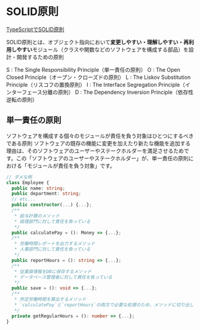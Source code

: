 # SOLID原則

[TypeScriptでSOLID原則](https://www.membersedge.co.jp/blog/typescript-solid-single-responsibility-principle/#:~:text=SOLID%E5%8E%9F%E5%89%87%E3%81%A8%E3%81%AF%E3%80%81%E3%82%AA%E3%83%96%E3%82%B8%E3%82%A7%E3%82%AF%E3%83%88,%E3%81%AE%E5%8E%9F%E5%89%87%E3%81%AE%E3%81%93%E3%81%A8%E3%81%A7%E3%81%99%E3%80%82)

SOLID原則とは、オブジェクト指向において**変更しやすい・理解しやすい・再利用しやすい**モジュール（クラスや関数などのソフトウェアを構成する部品）を設計・開発するための原則

S : The Single Responsibility Principle（単一責任の原則）
O : The Open Closed Principle（オープン・クローズドの原則）
L : The Liskov Substitution Principle（リスコフの置換原則）
I : The Interface Segregation Principle（インターフェース分離の原則）
D : The Dependency Inversion Principle（依存性逆転の原則）

## 単一責任の原則

ソフトウェアを構成する個々のモジュールが責任を負う対象はひとつにするべきである原則
ソフトウェアの既存の機能に変更を加えたり新たな機能を追加する理由は、そのソフトウェアのユーザーやステークホルダーを満足させるためです。この「ソフトウェアのユーザーやステークホルダー」が、単一責任の原則における「モジュールが責任を負う対象」です。

```ts
// ダメな例
class Employee {
  public name: string;
  public department: string;
  // etc...
  public constructor(...) {...};
  /**
   * 給与計算のメソッド
   * 経理部門に対して責任を負っている
   */
  public calculatePay = (): Money => {...};
  /**
   * 労働時間レポートを出力するメソッド
   * 人事部門に対して責任を負っている
   */
  public reportHours = (): string => {...};
  /**
   * 従業員情報をDBに保存するメソッド
   * データベース管理者に対して責任を負っている
   */
  public save = (): void => {...};
  /**
   * 所定労働時間を算出するメソッド
   * `calculatePay`と`reportHours`の両方で必要な処理のため、メソッドに切り出して共通化している
   */
  private getRegularHours = (): number => {...};
}
```
